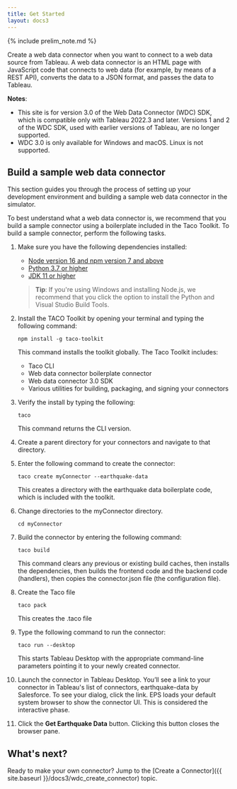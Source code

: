 ```yaml
---
title: Get Started
layout: docs3
---
```

{% include prelim_note.md %}

Create a web data connector when you want to connect to a web data source from Tableau. A web data connector is an HTML page with JavaScript code that connects to web data (for example, by means of a REST API), converts the data to a JSON format, and passes the data to Tableau.

<div class="alert alert-info">
    <b>Notes</b>: 
    <ul>
    <li>This site is for version 3.0 of the Web Data Connector (WDC) SDK, which is compatible only with Tableau 2022.3 and later. Versions 1 and 2 of the WDC SDK, used with earlier versions of Tableau, are no longer supported.</li>
    <li>WDC 3.0 is only available for Windows and macOS. Linux is not supported.</li>
    </ul>
</div>

## Build a sample web data connector

This section guides you through the process of setting up your development environment and building a sample web data connector in the simulator.

To best understand what a web data connector is, we recommend that you build a sample connector using a boilerplate included in the Taco Toolkit. To build a sample connector, perform the following tasks.


1. Make sure you have the following dependencies installed:
    * [Node version 16 and npm version 7 and above](https://nodejs.org/en/download/)
    * [Python 3.7 or higher](https://www.python.org/downloads/)
    * [JDK 11 or higher](https://www.oracle.com/java/technologies/downloads/)

   >**Tip**: If you're using Windows and installing Node.js, we recommend that you click the option to install the Python and Visual Studio Build Tools.


2. Install the TACO Toolkit by opening your terminal and typing the following command:

   ```
   npm install -g taco-toolkit
   ```
   This command installs the toolkit globally. The Taco Toolkit includes:
    * Taco CLI
    * Web data connector boilerplate connector
    * Web data connector 3.0 SDK
    * Various utilities for building, packaging, and signing your connectors

3. Verify the install by typing the following:

   ```
   taco
   ```
   This command returns the CLI version.
   
   <!--  Troubleshooting: Python not needed until you package the connector. Java is not required until you sign the connector.   -->
   <!-- This is a working sample connector vs. the starter connector we will explain in detail later. -->

4. Create a parent directory for your connectors and navigate to that directory.
   
5. Enter the following command to create the connector:

   ```
   taco create myConnector --earthquake-data
   ```

   This creates a directory with the earthquake data boilerplate code, which is included with the toolkit.

6. Change directories to the myConnector directory.
   ```
   cd myConnector
   ```
   
7. Build the connector by entering the following command:

   ```
   taco build
   ```
   This command clears any previous or existing build caches, then installs the dependencies, then builds the frontend code and the backend code (handlers), then copies the connector.json file (the configuration file).
   
   <!--   Scot: link terms to gloss or defined elsewhere: handlers, frontend, backend  
   This has created an unpackaged connector. -->
   
8. Create the Taco file
   ```
   taco pack
   ```
   This creates the .taco file

9. Type the following command to run the connector:

   ```
   taco run --desktop
   ```
   This starts Tableau Desktop with the appropriate command-line parameters pointing it to your newly created connector. 
  
   
10. Launch the connector in Tableau Desktop.
   You’ll see a link to your connector in Tableau's list of connectors, earthquake-data by Salesforce. 
   To see your dialog, click the link.
   EPS loads your default system browser to show the connector UI. This is considered the interactive phase.
   <!--  Include image of Tableau connectors with link.   -->
   <!--  Scot: get correct term: mode/phase   -->

11. Click the **Get Earthquake Data** button.
   Clicking this button closes the browser pane. 
<!--     -->
<!--  This piece will be important when customizing their own connector: transitions to the extract mode/phase, launching the extractor process that is isolated to this single instance of your connector. The fetcher and parser are executed in this isolated process that runs in a sandbox. -->

## What's next?
Ready to make your own connector? Jump to the [Create a Connector]({{ site.baseurl }}/docs3/wdc_create_connector) topic.
